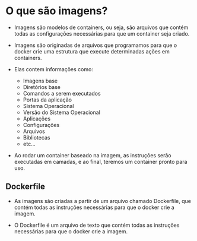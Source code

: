 # O que são imagens?

- Imagens são modelos de containers, ou seja, são arquivos que contém todas as configurações necessárias para que um container seja criado.

- Imagens são originadas de arquivos que programamos para que o docker crie uma estrutura que execute determinadas ações em containers.

- Elas contem informações como:
  - Imagens base
  - Diretórios base
  - Comandos a serem executados
  - Portas da aplicação
  - Sistema Operacional
  - Versão do Sistema Operacional
  - Aplicações
  - Configurações
  - Arquivos
  - Bibliotecas
  - etc...

- Ao rodar um container baseado na imagem, as instruções serão executadas em camadas, e ao final, teremos um container pronto para uso.

## Dockerfile

- As imagens são criadas a partir de um arquivo chamado Dockerfile, que contém todas as instruções necessárias para que o docker crie a imagem.

- O Dockerfile é um arquivo de texto que contém todas as instruções necessárias para que o docker crie a imagem.